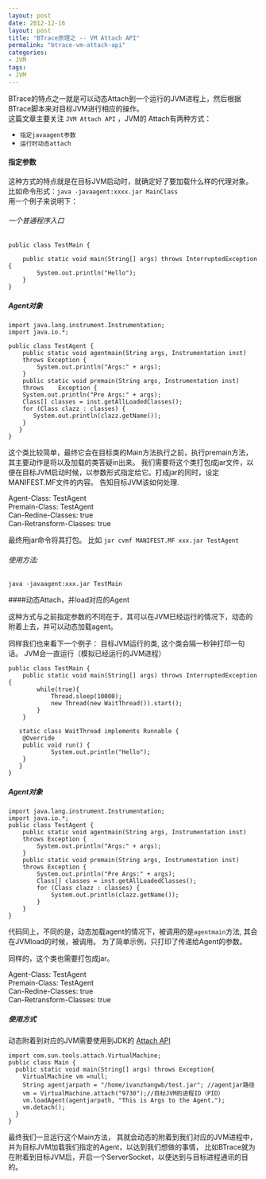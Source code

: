 ```yaml
---
layout: post
date: 2012-12-16
layout: post
title: "BTrace原理之 -- VM Attach API"
permalink: "btrace-vm-attach-api"
categories:
- JVM
tags:
- JVM
---
```


 BTrace的特点之一就是可以动态Attach到一个运行的JVM进程上，然后根据BTrace脚本来对目标JVM进行相应的操作。  
  这篇文章主要关注  `JVM Attach API`  ，JVM的 Attach有两种方式：  
  
  - `指定javaagent参数`   
  - `运行时动态attach` 

#### 指定参数  
这种方式的特点就是在目标JVM启动时，就确定好了要加载什么样的代理对象。   
比如命令形式：`java -javaagent:xxxx.jar MainClass`  
用一个例子来说明下：

###### 一个普通程序入口  

```
public class TestMain {

    public static void main(String[] args) throws InterruptedException {
        System.out.println("Hello");
    }
}

```


##### Agent对象

```
import java.lang.instrument.Instrumentation;
import java.io.*;

public class TestAgent {
    public static void agentmain(String args, Instrumentation inst) 
    throws Exception {
        System.out.println("Args:" + args);
    }
    public static void premain(String args, Instrumentation inst) 
    throws    Exception {
    System.out.println("Pre Args:" + args);
    Class[] classes = inst.getAllLoadedClasses();
    for (Class clazz : classes) {
       System.out.println(clazz.getName());
    }
   }
}
```

这个类比较简单，最终它会在目标类的Main方法执行之前，执行premain方法，其主要动作是将以及加载的类答疑in出来。
我们需要将这个类打包成jar文件，以便在目标JVM启动时候，以参数形式指定给它。打成jar的同时，设定MANIFEST.MF文件的内容。 告知目标JVM该如何处理.  

>
Agent-Class: TestAgent  Premain-Class: TestAgent  Can-Redine-Classes: true  Can-Retransform-Classes: true
>

最终用jar命令将其打包。 比如 `jar cvmf MANIFEST.MF xxx.jar TestAgent` 

###### 使用方法: 
`java -javaagent:xxx.jar TestMain` 

####动态Attach，并load对应的Agent

这种方式与之前指定参数的不同在于，其可以在JVM已经运行的情况下，动态的附着上去，并可以动态加载agent。

同样我们也来看下一个例子：
 目标JVM运行的类, 这个类会隔一秒钟打印一句话。 JVM会一直运行（模拟已经运行的JVM进程）     

```
public class TestMain {	public static void main(String[] args) throws InterruptedException {          while(true){              Thread.sleep(10000);              new Thread(new WaitThread()).start();          }      }           static class WaitThread implements Runnable {      @Override      public void run() {           	System.out.println("Hello");     }          }  }
```

##### Agent对象  

``` 
import java.lang.instrument.Instrumentation;
import java.io.*;
public class TestAgent {
    public static void agentmain(String args, Instrumentation inst) 
    throws Exception {
        System.out.println("Args:" + args);
    }
    public static void premain(String args, Instrumentation inst) 
    throws Exception {
        System.out.println("Pre Args:" + args);
        Class[] classes = inst.getAllLoadedClasses();
        for (Class clazz : classes) {
            System.out.println(clazz.getName());
        }
    }
}
```


代码同上，不同的是，动态加载agent的情况下，被调用的是`agentmain`方法, 其会在JVMload的时候，被调用。 为了简单示例，只打印了传递给Agent的参数。

同样的，这个类也需要打包成jar。   

>Agent-Class: TestAgent  
Premain-Class: TestAgent  Can-Redine-Classes: true  Can-Retransform-Classes: true
>

##### 使用方式

 动态附着到对应的JVM需要使用到JDK的 [Attach API](http://docs.oracle.com/javase/6/docs/technotes/guides/attach/index.html)  

```
import com.sun.tools.attach.VirtualMachine;
public class Main {    public static void main(String[] args) throws Exception{  	VirtualMachine vm =null;  
	String agentjarpath = "/home/ivanzhangwb/test.jar"; //agentjar路径      vm = VirtualMachine.attach("9730");//目标JVM的进程ID（PID）      vm.loadAgent(agentjarpath, "This is Args to the Agent.");  
    vm.detach();    }  
}
```
 
最终我们一旦运行这个Main方法， 其就会动态的附着到我们对应的JVM进程中，并为目标JVM加载我们指定的Agent，以达到我们想做的事情，
比如BTrace就为在附着到目标JVM后，开启一个ServerSocket，以便达到与目标进程通讯的目的。

